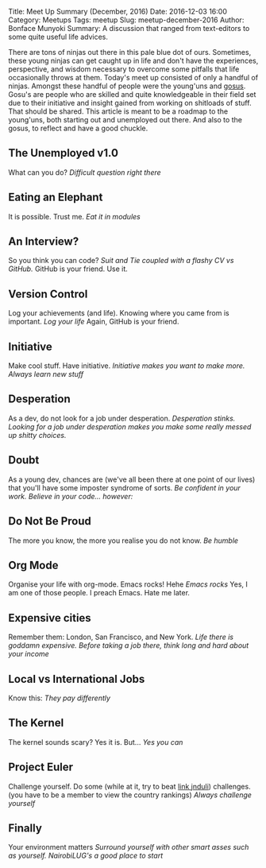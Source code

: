 Title: Meet Up Summary (December, 2016)
Date: 2016-12-03 16:00
Category: Meetups
Tags: meetup
Slug: meetup-december-2016
Author: Bonface Munyoki
Summary: A discussion that ranged from text-editors to some quite useful life advices.

There are tons of ninjas out there in this pale blue dot of ours. Sometimes, these young ninjas can get caught up in life and don't have the experiences, perspective, and wisdom necessary to overcome some pitfalls that life occasionally throws at them. Today's meet up consisted of only a handful of ninjas. Amongst these handful of people were the young'uns and [gosus](https://en.wikipedia.org/wiki/Gosu). Gosu's are people who are skilled and quite knowledgeable in their field set due to their initiative and insight gained from working on shitloads of stuff. That should be shared. This article is meant to be a roadmap to the young'uns, both starting out and unemployed out there. And also to the gosus, to reflect and have a good chuckle.

## The Unemployed v1.0
What can you do?
*Difficult question right there*

## Eating an Elephant
It is possible. Trust me.
*Eat it in modules*

## An Interview?
So you think you can code?
*Suit and Tie coupled with a flashy CV vs GitHub.*
GitHub is your friend. Use it.

## Version Control
Log your achievements (and life). Knowing where you came from is important.
*Log your life*
Again, GitHub is your friend.

## Initiative
Make cool stuff. Have initiative.
*Initiative makes you want to make more. Always learn new stuff*

## Desperation
As a dev, do not look for a job under desperation.
*Desperation stinks. Looking for a job under desperation makes you make some really messed up shitty choices.*

## Doubt
As a young dev, chances are (we've all been there at one point of our lives) that you'll have some imposter syndrome of sorts.
*Be confident in your work. Believe in your code... however:*

## Do Not Be Proud
The more you know, the more you realise you do not know.
*Be humble*

## Org Mode
Organise your life with org-mode. Emacs rocks! Hehe
*Emacs rocks*
Yes, I am one of those people. I preach Emacs. Hate me later.

## Expensive cities
Remember them: London, San Francisco, and New York.
*Life there is goddamn expensive. Before taking a job there, think long and hard about your income*

## Local vs International Jobs
Know this:
*They pay differently*

## The Kernel
The kernel sounds scary? Yes it is. But...
*Yes you can*

## Project Euler
Challenge yourself. Do some (while at it, try to beat [link jnduli](https://projecteuler.net/)) challenges. (you have to be a member to view the country rankings)
*Always challenge yourself*

## Finally
Your environment matters
*Surround yourself with other smart asses such as yourself. NairobiLUG's a good place to start*
